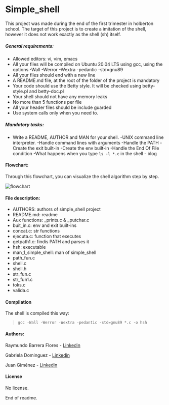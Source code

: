 # Simple_shell
This project was made during the end of the first trimester in holberton school. The target of this project is to create a imitation of the shell, however it does not work exactly as the shell (sh) itself.

##### General requirements:
- Allowed editors: vi, vim, emacs
- All your files will be compiled on Ubuntu 20.04 LTS using gcc, using the options -Wall -Werror -Wextra -pedantic -std=gnu89
- All your files should end with a new line
- A README.md file, at the root of the folder of the project is mandatory
- Your code should use the Betty style. It will be checked using betty-style.pl and betty-doc.pl
- Your shell should not have any memory leaks
- No more than 5 functions per file
- All your header files should be include guarded
- Use system calls only when you need to.

##### Mandatory tasks:
- Write a README, AUTHOR and MAN for your shell.
-UNIX command line interpreter.
-Handle command lines with arguments
-Handle the PATH
-Create the exit built-in
-Create the env built-in
-Handle the End Of File condition
-What happens when you type `ls -l *.c` in the shell - blog

#### Flowchart:

Through this flowchart, you can visualize the shell algorithm step by step.

![flowchart](https://lh3.googleusercontent.com/XhgKHi07aOm5U44F01M4bXXjcDb0e5Dn9EEbidDhO9WtT0NdxzPoHLsrm6isXoL8bh7uLD0waono1P9n9JqyZkC5szR1PsuJzpREGmo4YVtMuiClM3gEEt9xTxCrqMfAslTKehHxCqSTxXPHSdHnPFigrfK47ifJC5-aq9dfcntiioUAZRaAGKReTioSjh9ZOhlTDaOFCkrNCo5FgmU9I54GCD-6jbLj-7mSFlhxL70khMutKhywz9UG6ZmBt-w5kG5ZL_3wjw--_zmnvpnLFdboVBKn7CWO1p7K7wGkoWTkcP0rYGtJADtmUHpIUP59PUV2nCOyMx9MyBgVem7NDWvVp9IvSj4cf0WE3t0gtiQDxs1YIFLz-5Dnwq9hSp4rrzSu06XmPJXG_0P5NYvZL3LOwbFK0Exj0xPdKM0ZlzyJmbpkEhBRniqUBc_FRRUhIdyBqmcZDPLZo_jKTnoH1WFtYS0PfqN-8bH_SC9lo9kQk_sbzrNWlq2HAsAk8bQZEA6nxoKwVCu09ldDXLydJPkk8p2up3eb1QSkRD0SNMRYJNe5YO4CmmRZWURzQYN6Kz0Zma4OJkNT-1ySk4dUQE6eE3GPBF4XlxRTnTd-Olz6irFiaiZjoh3gOoV_iTPto8RwveA7a8Frxh3MSxswOG22K1vmgrwIwbQKSqJ-kXyky9oBUcqYRxtogVJmGR5vHDKMKrMlf863fD5alc1Smfo=w579-h866-no?authuser=0)

#### File description:
- AUTHORS: authors of simple_shell project
- README.md: readme
- Aux functions: _prints.c & _putchar.c
- buit_in.c: env and exit built-ins
- concat.c: str functions
- ejecuta.c: function that executes
- getpath1.c: findis PATH and parses it
- hsh: executable 
- man_1_simple_shell: man of simple_shell
- path_fun.c
- shell.c
- shell.h
- str_fun.c
- str_fun1.c
- toks.c
- valida.c

#### Compilation

The shell is compiled this way:
> `gcc -Wall -Werror -Wextra -pedantic -std=gnu89 *.c -o hsh `

#### Authors:

Raymundo Barrera Flores - <A HREF="https://www.linkedin.com/in/raymundo-barrera-a13022222/"> Linkedin </A>

Gabriela Dominguez - <A HREF="https://www.linkedin.com/in/maria-gabriela-dominguez-bb95b41a6/"> Linkedin </A>

Juan Giménez - <A HREF="https://www.linkedin.com/in/juan-valentin-gimenez-denis-381b01214/"> Linkedin </A>

#### License
No license.

End of readme.